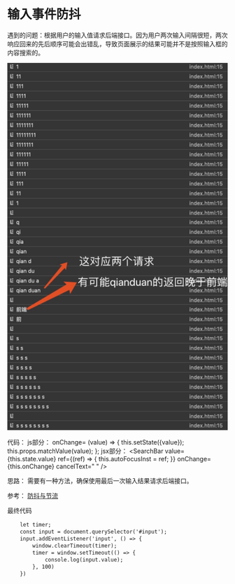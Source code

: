 输入事件防抖
===


遇到的问题：根据用户的输入值请求后端接口。因为用户两次输入间隔很短，两次响应回来的先后顺序可能会出错乱，导致页面展示的结果可能并不是按照输入框的内容搜索的。

![](../img/输入事件防抖.png '描述')

代码：
    js部分：
    onChange= (value) => {
        this.setState({value});
        this.props.matchValue(value);
    };
    jsx部分：
    <SearchBar
        value={this.state.value}
        ref={(ref) => {
            this.autoFocusInst = ref;
        }}
        onChange={this.onChange}
        cancelText=" "
    />

思路： 需要有一种方法，确保使用最后一次输入结果请求后端接口。

参考： [防抖与节流](https://segmentfault.com/a/1190000012066399)

最终代码
```
    let timer;
    const input = document.querySelector('#input');
    input.addEventListener('input', () => {
        window.clearTimeout(timer);
        timer = window.setTimeout(() => {
            console.log(input.value);
        }, 100)
    })
```
